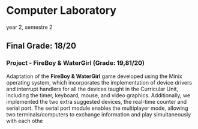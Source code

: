 # Computer Laboratory
year 2, semestre 2

## Final Grade: 18/20

### Project - FireBoy & WaterGirl (Grade: 19,81/20)

Adaptation of the **FireBoy & WaterGirl** game developed using the Minix operating system, which incorporates the implementation of device drivers and interrupt handlers for all the devices taught in the Curricular Unit, including the timer, keyboard, mouse, and video graphics. Additionally, we implemented the two extra suggested devices, the real-time counter and serial port. The serial port module enables the multiplayer mode, allowing two terminals/computers to exchange information and play simultaneously with each othe
